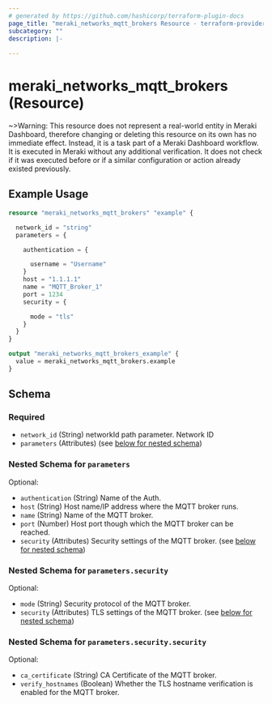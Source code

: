 ```yaml
---
# generated by https://github.com/hashicorp/terraform-plugin-docs
page_title: "meraki_networks_mqtt_brokers Resource - terraform-provider-meraki"
subcategory: ""
description: |-
  
---
```


# meraki_networks_mqtt_brokers (Resource)



~>Warning: This resource does not represent a real-world entity in Meraki Dashboard, therefore changing or deleting this resource on its own has no immediate effect. Instead, it is a task part of a Meraki Dashboard workflow. It is executed in Meraki without any additional verification. It does not check if it was executed before or if a similar configuration or action 
already existed previously.

## Example Usage

```terraform
resource "meraki_networks_mqtt_brokers" "example" {

  network_id = "string"
  parameters = {

    authentication = {

      username = "Username"
    }
    host = "1.1.1.1"
    name = "MQTT_Broker_1"
    port = 1234
    security = {

      mode = "tls"
    }
  }
}

output "meraki_networks_mqtt_brokers_example" {
  value = meraki_networks_mqtt_brokers.example
}
```

<!-- schema generated by tfplugindocs -->
## Schema

### Required

- `network_id` (String) networkId path parameter. Network ID
- `parameters` (Attributes) (see [below for nested schema](#nestedatt--parameters))

<a id="nestedatt--parameters"></a>
### Nested Schema for `parameters`

Optional:

- `authentication` (String) Name of the Auth.
- `host` (String) Host name/IP address where the MQTT broker runs.
- `name` (String) Name of the MQTT broker.
- `port` (Number) Host port though which the MQTT broker can be reached.
- `security` (Attributes) Security settings of the MQTT broker. (see [below for nested schema](#nestedatt--parameters--security))

<a id="nestedatt--parameters--security"></a>
### Nested Schema for `parameters.security`

Optional:

- `mode` (String) Security protocol of the MQTT broker.
- `security` (Attributes) TLS settings of the MQTT broker. (see [below for nested schema](#nestedatt--parameters--security--security))

<a id="nestedatt--parameters--security--security"></a>
### Nested Schema for `parameters.security.security`

Optional:

- `ca_certificate` (String) CA Certificate of the MQTT broker.
- `verify_hostnames` (Boolean) Whether the TLS hostname verification is enabled for the MQTT broker.
